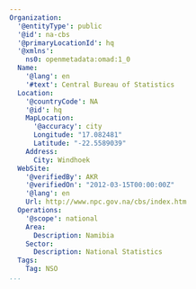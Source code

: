 ```yaml
---
Organization:
  '@entityType': public
  '@id': na-cbs
  '@primaryLocationId': hq
  '@xmlns':
    ns0: openmetadata:omad:1_0
  Name:
    '@lang': en
    '#text': Central Bureau of Statistics
  Location:
    '@countryCode': NA
    '@id': hq
    MapLocation:
      '@accuracy': city
      Longitude: "17.082481"
      Latitude: "-22.5589039"
    Address:
      City: Windhoek
  WebSite:
    '@verifiedBy': AKR
    '@verifiedOn': "2012-03-15T00:00:00Z"
    '@lang': en
    Url: http://www.npc.gov.na/cbs/index.htm
  Operations:
    '@scope': national
    Area:
      Description: Namibia
    Sector:
      Description: National Statistics
  Tags:
    Tag: NSO
...
```

